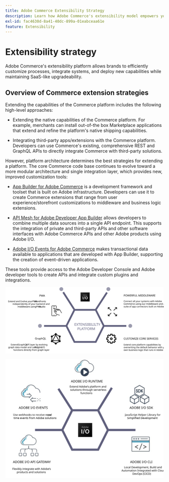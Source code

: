 ```yaml
---
title: Adobe Commerce Extensibility Strategy
description: Learn how Adobe Commerce's extensibility model empowers you to customize your implementation.
exl-id: fac4630d-8a41-40dc-899a-01eabceaa61e
feature: Extensibility
---
```

# Extensibility strategy

Adobe Commerce's extensibility platform allows brands to efficiently customize processes, integrate systems, and deploy new capabilities while maintaining SaaS-like upgradeability.

## Overview of Commerce extension strategies

Extending the capabilities of the Commerce platform includes the following high-level approaches:

*   Extending the native capabilities of the Commerce platform. For example, merchants can install out-of-the box Marketplace applications that extend and refine the platform's native shipping capabilities. 

*   Integrating third-party apps/extensions with the Commerce platform. Developers can use Commerce's existing, comprehensive REST and GraphQL APIs to directly integrate Commerce with third-party solutions. 

However, platform architecture determines the best strategies for extending a platform. The core Commerce code base continues to evolve toward a more modular architecture and single integration layer, which provides new, improved customization tools:

*   [App Builder for Adobe Commerce](https://experienceleague.adobe.com/docs/commerce-learn/tutorials/adobe-developer-app-builder/introduction-to-app-builder.html) is a development framework and toolset that is built on Adobe infrastructure. Developers can use it to create Commerce extensions that range from user experience/storefront customizations to middleware and business logic extensions. 

*   [API Mesh for Adobe Developer App Builder](https://developer.adobe.com/graphql-mesh-gateway/) allows developers to combine multiple data sources into a single API endpoint. This supports the integration of private and third-party APIs and other software interfaces with Adobe Commerce APIs and other Adobe products using Adobe I/O.

*   [Adobe I/O Events for Adobe Commerce](https://developer.adobe.com/commerce/events/get-started/) makes transactional data available to applications that are developed with App Builder, supporting the creation of event-driven applications. 

These tools provide access to the Adobe Developer Console and Adobe developer tools to create APIs and integrate custom plugins and integrations.

![Adobe Commerce extensibility strategy diagram](../../assets/playbooks/extensibility-strategy-1.svg)

![Adobe Commerce extensibility strategy diagram](../../assets/playbooks/extensibility-strategy-2.svg)
